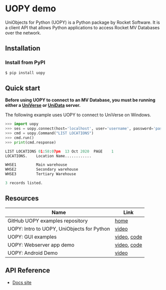 # UOPY demo

UniObjects for Python (UOPY) is a Python package by Rocket Software. It is a client API that allows Python applications to access Rocket MV Databases over the network.

## Installation

### Install from PyPI

```bash
$ pip install uopy
```

## Quick start

**Before using UOPY to connect to an MV Database, you must be running either a [UniVerse](https://www.rocketsoftware.com/products/rocket-universe-0/rocket-universe) or [UniData](https://www.rocketsoftware.com/products/rocket-unidata-0/rocket-unidata) server.** 

The following example uses UOPY to connect to UniVerse on Windows.

```python
>>> import uopy
>>> ses = uopy.connect(host='localhost', user='username', password='password', account='XDEMO')
>>> cmd = uopy.Command("LIST LOCATIONS")
>>> cmd.run()
>>> print(cmd.response)

LIST LOCATIONS 01:58:07pm  13 Oct 2020  PAGE    1
LOCATIONS.    Location Name............

WHSE1         Main warehouse
WHSE2         Secondary warehouse
WHSE3         Tertiary Warehouse

3 records listed.
```

## Resources

| Name | Link  |
|---|---|
| GitHub UOPY examples repository | [home](https://github.com/RocketSoftware/uopy-demo)  |
| UOPY: Intro to UOPY, UniObjects for Python | [video](https://www.rocketsoftware.com/resource/intro-uopy-uniobjects-python) |
| UOPY: GUI examples | [video](https://www.rocketsoftware.com/resource/uopy-gui-examples), [code](https://github.com/RocketSoftware/uopy-demo/tree/master/examples/uopy_tkexample) |
| UOPY: Webserver app demo |  [video](https://www.rocketsoftware.com/resource/webserver-app-demo), [code](https://github.com/RocketSoftware/uopy-demo/tree/master/examples/uopy_web) |
| UOPY: Android Demo | [video](https://www.rocketsoftware.com/resource/uopy-android-demo) |

## API Reference

* [Docs site](https://rocketsoftware.github.io/uopy-demo/docs/uopy.html)
